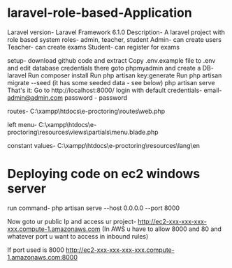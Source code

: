 # laravel-role-based-Application

Laravel version- Laravel Framework 6.1.0
Description-
A laravel project with role based system
roles- admin, teacher, student
Admin- can create users
Teacher- can create exams
Student- can register for exams

setup-
download github code and extract
Copy .env.example file to .env and edit database credentials there
goto phpmyadmin and create a DB- laravel
Run composer install
Run php artisan key:generate
Run php artisan migrate --seed (it has some seeded data - see below)
php artisan serve
That's it: Go to http://localhost:8000/ login with default credentials-
email- admin@admin.com
password - password

routes-
C:\xampp\htdocs\e-proctoring\routes\web.php

left menu-
C:\xampp\htdocs\e-proctoring\resources\views\partials\menu.blade.php

constant values-
C:\xampp\htdocs\e-proctoring\resources\lang\en

# Deploying code on ec2 windows server

run command-
php artisan serve --host 0.0.0.0 --port 8000

Now goto ur public Ip and access ur project-
http://ec2-xxx-xxx-xxx-xxx.compute-1.amazonaws.com
(In AWS u have to allow 8000 and 80 and whatever port u want to access in inbound rules)

If port used is 8000
http://ec2-xxx-xxx-xxx-xxx.compute-1.amazonaws.com:8000